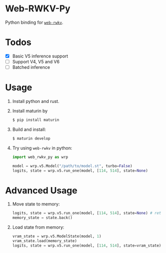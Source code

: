 # Web-RWKV-Py
Python binding for [`web-rwkv`](https://github.com/cryscan/web-rwkv).

# Todos
- [x] Basic V5 inference support
- [ ] Support V4, V5 and V6
- [ ] Batched inference

# Usage
1. Install python and rust.
2. Install maturin by
   
   ```bash
   $ pip install maturin
   ```
4. Build and install:

   ```bash
   $ maturin develop
   ```

5. Try using `web-rwkv` in python:

   ```python
   import web_rwkv_py as wrp

   model = wrp.v5.Model("/path/to/model.st", turbo=False)
   logits, state = wrp.v5.run_one(model, [114, 514], state=None)
   ```
   
# Advanced Usage
1. Move state to memory:
   
   ```python
   logits, state = wrp.v5.run_one(model, [114, 514], state=None) # returned state is on vram
   memory_state = state.back()
   ```
   
2. Load state from memory:
   
   ```python
   vram_state = wrp.v5.ModelState(model, 1)
   vram_state.load(memory_state)
   logits, state = wrp.v5.run_one(model, [114, 514], state=vram_state)
   ```
   
